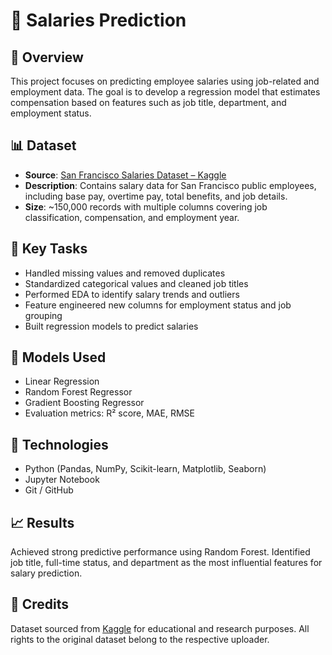 # 💼 Salaries Prediction

## 📌 Overview
This project focuses on predicting employee salaries using job-related and employment data. The goal is to develop a regression model that estimates compensation based on features such as job title, department, and employment status.

## 📊 Dataset
- **Source**: [San Francisco Salaries Dataset – Kaggle](https://www.kaggle.com/code/pileatedperch/sf-salaries-exercise/input)
- **Description**: Contains salary data for San Francisco public employees, including base pay, overtime pay, total benefits, and job details.
- **Size**: ~150,000 records with multiple columns covering job classification, compensation, and employment year.

## 🧪 Key Tasks
- Handled missing values and removed duplicates
- Standardized categorical values and cleaned job titles
- Performed EDA to identify salary trends and outliers
- Feature engineered new columns for employment status and job grouping
- Built regression models to predict salaries

## 🧠 Models Used
- Linear Regression
- Random Forest Regressor
- Gradient Boosting Regressor
- Evaluation metrics: R² score, MAE, RMSE

## 🔧 Technologies
- Python (Pandas, NumPy, Scikit-learn, Matplotlib, Seaborn)
- Jupyter Notebook
- Git / GitHub

## 📈 Results
Achieved strong predictive performance using Random Forest. Identified job title, full-time status, and department as the most influential features for salary prediction.

## 📎 Credits
Dataset sourced from [Kaggle](https://www.kaggle.com/) for educational and research purposes. All rights to the original dataset belong to the respective uploader.
